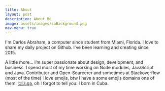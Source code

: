 ```yaml
---
title: About
layout: post
description: About Me
image: assets/images/caBackground.png
nav-menu: true
---
```


I'm Carlos Abraham, a computer since student from Miami, Florida. I love to share my daily project on Github. I've been learning and creating since 2015.

A little more… I’m super passionate about design, development, and business.  I spend most of my time working on Node modules, JavaScript and Java.  Contributor and Open-Sourcerer and sometimes at Stackoverflow (most of the time) I love emojis, btw I have a some emojis domains one of them: [🇨🇺.ga](http://xn--g77heb.ga/), oh I forgot to tell you: I born in Cuba.
